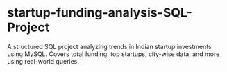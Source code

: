 # startup-funding-analysis-SQL-Project
A structured SQL project analyzing trends in Indian startup investments using MySQL. Covers total funding, top startups, city-wise data, and more using real-world queries.
